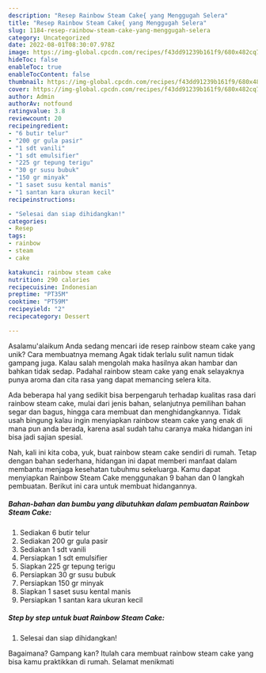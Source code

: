 ```yaml
---
description: "Resep Rainbow Steam Cake{ yang Menggugah Selera"
title: "Resep Rainbow Steam Cake{ yang Menggugah Selera"
slug: 1184-resep-rainbow-steam-cake-yang-menggugah-selera
category: Uncategorized
date: 2022-08-01T08:30:07.978Z
image: https://img-global.cpcdn.com/recipes/f43dd91239b161f9/680x482cq70/rainbow-steam-cake-foto-resep-utama.jpg
hideToc: false
enableToc: true
enableTocContent: false
thumbnail: https://img-global.cpcdn.com/recipes/f43dd91239b161f9/680x482cq70/rainbow-steam-cake-foto-resep-utama.jpg
cover: https://img-global.cpcdn.com/recipes/f43dd91239b161f9/680x482cq70/rainbow-steam-cake-foto-resep-utama.jpg
author: Admin
authorAv: notfound
ratingvalue: 3.8
reviewcount: 20
recipeingredient:
- "6 butir telur"
- "200 gr gula pasir"
- "1 sdt vanili"
- "1 sdt emulsifier"
- "225 gr tepung terigu"
- "30 gr susu bubuk"
- "150 gr minyak"
- "1 saset susu kental manis"
- "1 santan kara ukuran kecil"
recipeinstructions:

- "Selesai dan siap dihidangkan!"
categories:
- Resep
tags:
- rainbow
- steam
- cake

katakunci: rainbow steam cake 
nutrition: 290 calories
recipecuisine: Indonesian
preptime: "PT35M"
cooktime: "PT59M"
recipeyield: "2"
recipecategory: Dessert

---
```



Asalamu'alaikum Anda sedang mencari ide resep rainbow steam cake yang unik? Cara membuatnya memang Agak tidak terlalu sulit namun tidak gampang juga. Kalau salah mengolah maka hasilnya akan hambar dan bahkan tidak sedap. Padahal rainbow steam cake yang enak selayaknya punya aroma dan cita rasa yang dapat memancing selera kita.


Ada beberapa hal yang sedikit bisa berpengaruh terhadap kualitas rasa dari rainbow steam cake, mulai dari jenis bahan, selanjutnya pemilihan bahan segar dan bagus, hingga cara membuat dan menghidangkannya. Tidak usah bingung kalau ingin menyiapkan rainbow steam cake yang enak di mana pun anda berada, karena asal sudah tahu caranya maka hidangan ini bisa jadi sajian spesial.




Nah, kali ini kita coba, yuk, buat rainbow steam cake sendiri di rumah. Tetap dengan bahan sederhana, hidangan ini dapat memberi manfaat dalam membantu menjaga kesehatan tubuhmu sekeluarga. Kamu dapat menyiapkan Rainbow Steam Cake menggunakan 9 bahan dan 0 langkah pembuatan. Berikut ini cara untuk membuat hidangannya.

<!--inarticleads1-->

##### Bahan-bahan dan bumbu yang dibutuhkan dalam pembuatan Rainbow Steam Cake:

1. Sediakan 6 butir telur
1. Sediakan 200 gr gula pasir
1. Sediakan 1 sdt vanili
1. Persiapkan 1 sdt emulsifier
1. Siapkan 225 gr tepung terigu
1. Persiapkan 30 gr susu bubuk
1. Persiapkan 150 gr minyak
1. Siapkan 1 saset susu kental manis
1. Persiapkan 1 santan kara ukuran kecil




<!--inarticleads2-->

##### Step by step untuk buat Rainbow Steam Cake:


1. Selesai dan siap dihidangkan!



Bagaimana? Gampang kan? Itulah cara membuat rainbow steam cake yang bisa kamu praktikkan di rumah. Selamat menikmati
